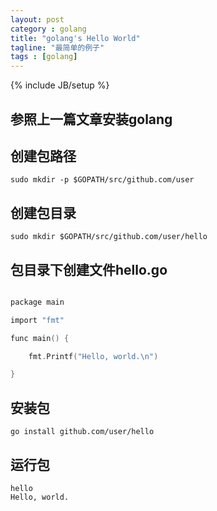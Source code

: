 ```yaml
---
layout: post
category : golang
title: "golang's Hello World"
tagline: "最简单的例子"
tags : [golang]
---
```

{% include JB/setup %}


## 参照上一篇文章安装golang

## 创建包路径

	sudo mkdir -p $GOPATH/src/github.com/user

## 创建包目录

	sudo mkdir $GOPATH/src/github.com/user/hello

## 包目录下创建文件hello.go

```c

package main

import "fmt" 

func main() { 

    fmt.Printf("Hello, world.\n") 

}

```

## 安装包

	go install github.com/user/hello

## 运行包

	hello
	Hello, world.
